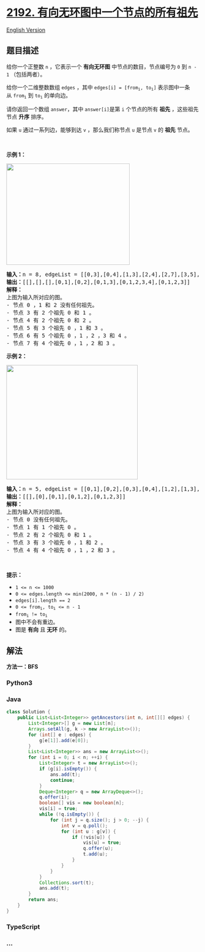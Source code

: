 # [2192. 有向无环图中一个节点的所有祖先](https://leetcode.cn/problems/all-ancestors-of-a-node-in-a-directed-acyclic-graph)

[English Version](/solution/2100-2199/2192.All%20Ancestors%20of%20a%20Node%20in%20a%20Directed%20Acyclic%20Graph/README_EN.md)

## 题目描述

<!-- 这里写题目描述 -->

<p>给你一个正整数&nbsp;<code>n</code>&nbsp;，它表示一个 <strong>有向无环图</strong>&nbsp;中节点的数目，节点编号为&nbsp;<code>0</code>&nbsp;到&nbsp;<code>n - 1</code>&nbsp;（包括两者）。</p>

<p>给你一个二维整数数组&nbsp;<code>edges</code>&nbsp;，其中&nbsp;<code>edges[i] = [from<sub>i</sub>, to<sub>i</sub>]</code>&nbsp;表示图中一条从&nbsp;<code>from<sub>i</sub></code>&nbsp;到&nbsp;<code>to<sub>i</sub></code>&nbsp;的单向边。</p>

<p>请你返回一个数组&nbsp;<code>answer</code>，其中<em>&nbsp;</em><code>answer[i]</code>是第&nbsp;<code>i</code>&nbsp;个节点的所有&nbsp;<strong>祖先</strong>&nbsp;，这些祖先节点&nbsp;<strong>升序</strong>&nbsp;排序。</p>

<p>如果 <code>u</code>&nbsp;通过一系列边，能够到达 <code>v</code>&nbsp;，那么我们称节点 <code>u</code>&nbsp;是节点 <code>v</code>&nbsp;的 <strong>祖先</strong>&nbsp;节点。</p>

<p>&nbsp;</p>

<p><strong>示例 1：</strong></p>

<p><img alt="" src="https://fastly.jsdelivr.net/gh/doocs/leetcode@main/solution/2100-2199/2192.All%20Ancestors%20of%20a%20Node%20in%20a%20Directed%20Acyclic%20Graph/images/e1.png" style="width: 322px; height: 265px;"></p>

<pre><b>输入：</b>n = 8, edgeList = [[0,3],[0,4],[1,3],[2,4],[2,7],[3,5],[3,6],[3,7],[4,6]]
<b>输出：</b>[[],[],[],[0,1],[0,2],[0,1,3],[0,1,2,3,4],[0,1,2,3]]
<strong>解释：</strong>
上图为输入所对应的图。
- 节点 0 ，1 和 2 没有任何祖先。
- 节点 3 有 2 个祖先 0 和 1 。
- 节点 4 有 2 个祖先 0 和 2 。
- 节点 5 有 3 个祖先 0 ，1 和 3 。
- 节点 6 有 5 个祖先 0 ，1 ，2 ，3 和 4 。
- 节点 7 有 4 个祖先 0 ，1 ，2 和 3 。
</pre>

<p><strong>示例 2：</strong></p>

<p><img alt="" src="https://fastly.jsdelivr.net/gh/doocs/leetcode@main/solution/2100-2199/2192.All%20Ancestors%20of%20a%20Node%20in%20a%20Directed%20Acyclic%20Graph/images/e2.png" style="width: 343px; height: 299px;"></p>

<pre><b>输入：</b>n = 5, edgeList = [[0,1],[0,2],[0,3],[0,4],[1,2],[1,3],[1,4],[2,3],[2,4],[3,4]]
<b>输出：</b>[[],[0],[0,1],[0,1,2],[0,1,2,3]]
<strong>解释：</strong>
上图为输入所对应的图。
- 节点 0 没有任何祖先。
- 节点 1 有 1 个祖先 0 。
- 节点 2 有 2 个祖先 0 和 1 。
- 节点 3 有 3 个祖先 0 ，1 和 2 。
- 节点 4 有 4 个祖先 0 ，1 ，2 和 3 。
</pre>

<p>&nbsp;</p>

<p><strong>提示：</strong></p>

<ul>
	<li><code>1 &lt;= n &lt;= 1000</code></li>
	<li><code>0 &lt;= edges.length &lt;= min(2000, n * (n - 1) / 2)</code></li>
	<li><code>edges[i].length == 2</code></li>
	<li><code>0 &lt;= from<sub>i</sub>, to<sub>i</sub> &lt;= n - 1</code></li>
	<li><code>from<sub>i</sub> != to<sub>i</sub></code></li>
	<li>图中不会有重边。</li>
	<li>图是 <strong>有向</strong> 且 <strong>无环</strong> 的。</li>
</ul>

## 解法

<!-- 这里可写通用的实现逻辑 -->

**方法一：BFS**

<!-- tabs:start -->

### **Python3**

<!-- 这里可写当前语言的特殊实现逻辑 -->



### **Java**

<!-- 这里可写当前语言的特殊实现逻辑 -->

```java
class Solution {
    public List<List<Integer>> getAncestors(int n, int[][] edges) {
        List<Integer>[] g = new List[n];
        Arrays.setAll(g, k -> new ArrayList<>());
        for (int[] e : edges) {
            g[e[1]].add(e[0]);
        }
        List<List<Integer>> ans = new ArrayList<>();
        for (int i = 0; i < n; ++i) {
            List<Integer> t = new ArrayList<>();
            if (g[i].isEmpty()) {
                ans.add(t);
                continue;
            }
            Deque<Integer> q = new ArrayDeque<>();
            q.offer(i);
            boolean[] vis = new boolean[n];
            vis[i] = true;
            while (!q.isEmpty()) {
                for (int j = q.size(); j > 0; --j) {
                    int v = q.poll();
                    for (int u : g[v]) {
                        if (!vis[u]) {
                            vis[u] = true;
                            q.offer(u);
                            t.add(u);
                        }
                    }
                }
            }
            Collections.sort(t);
            ans.add(t);
        }
        return ans;
    }
}
```









### **TypeScript**



### **...**

```

```


